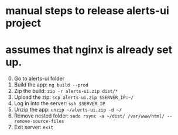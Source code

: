 # manual steps to release alerts-ui project
# assumes that nginx is already set up.
0. Go to alerts-ui folder
1. Build the app: `ng build --prod`
2. Zip the build: `zip -r alerts-ui.zip dist/*`
3. Upload the zip: `scp alerts-ui.zip $SERVER_IP:~/`
4. Log in into the server: `ssh $SERVER_IP`
5. Unzip the app: `unzip ~/alerts-ui.zip -d ~/`
6. Remove nested folder: `sudo rsync -a ~/dist/ /var/www/html/ --remove-source-files`
7. Exit server: `exit`
